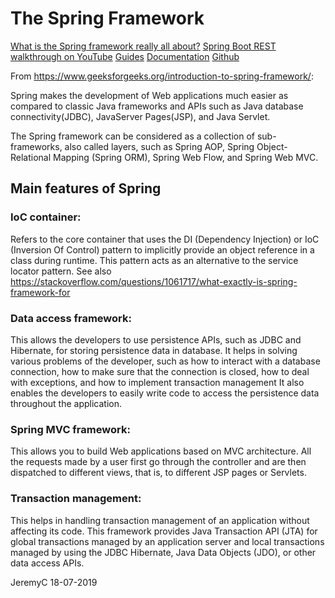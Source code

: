 # The Spring Framework

[What is the Spring framework really all about?](https://youtu.be/gq4S-ovWVlM)
[Spring Boot REST walkthrough on YouTube](https://youtu.be/msXL2oDexqw)
[Guides](https://spring.io/guides)
[Documentation](https://spring.io/docs)
[Github](https://github.com/spring-projects/spring-framework)

From https://www.geeksforgeeks.org/introduction-to-spring-framework/:

Spring makes the development of Web applications much easier as compared to classic Java frameworks
and APIs such as Java database connectivity(JDBC), JavaServer Pages(JSP), and Java Servlet.

The Spring framework can be considered as a collection of sub-frameworks, also called layers,
such as Spring AOP, Spring Object-Relational Mapping (Spring ORM), Spring Web Flow, and Spring Web MVC.


## Main features of Spring

### IoC container:
Refers to the core container that uses the DI (Dependency Injection) or IoC (Inversion Of Control)
pattern to implicitly provide an object reference in a class during runtime. This pattern acts as
an alternative to the service locator pattern.
See also https://stackoverflow.com/questions/1061717/what-exactly-is-spring-framework-for

### Data access framework:
This allows the developers to use persistence APIs, such as JDBC and Hibernate, for storing persistence
data in database. It helps in solving various problems of the developer, such as how to interact with a
database connection, how to make sure that the connection is closed, how to deal with exceptions, and
how to implement transaction management It also enables the developers to easily write code to access
the persistence data throughout the application.

### Spring MVC framework:
This allows you to build Web applications based on MVC architecture. All the requests made by a user
first go through the controller and are then dispatched to different views, that is, to different JSP
pages or Servlets.

### Transaction management:
This helps in handling transaction management of an application without affecting its code. This
framework provides Java Transaction API (JTA) for global transactions managed by an application server
and local transactions managed by using the JDBC Hibernate, Java Data Objects (JDO), or other data
access APIs.


JeremyC 18-07-2019
